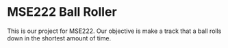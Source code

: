 # MSE222 Ball Roller

This is our project for MSE222. Our objective is make a track that a ball rolls down in the shortest amount of time. 
